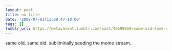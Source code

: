 ```yaml
---
layout: post
title: no title
date: '2008-07-01T11:00:47-10:00'
tags: []
tumblr_url: https://metavalent.tumblr.com/post/40599050/same-old-same-old-subliminally-seeding-the-meme
---
```

same old, same old. subliminally seeding the meme stream.

